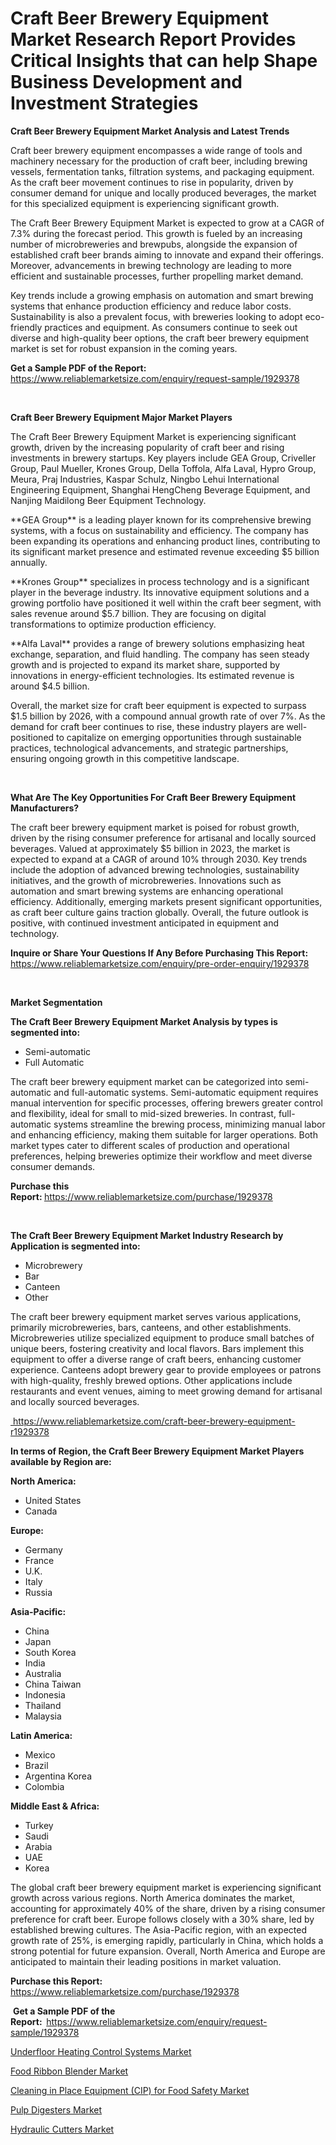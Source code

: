 <p><h1>Craft Beer Brewery Equipment Market Research Report Provides Critical Insights that can help Shape Business Development and Investment Strategies</h1></p><p><strong>Craft Beer Brewery Equipment Market Analysis and Latest Trends</strong></p>
<p><p>Craft beer brewery equipment encompasses a wide range of tools and machinery necessary for the production of craft beer, including brewing vessels, fermentation tanks, filtration systems, and packaging equipment. As the craft beer movement continues to rise in popularity, driven by consumer demand for unique and locally produced beverages, the market for this specialized equipment is experiencing significant growth.</p><p>The Craft Beer Brewery Equipment Market is expected to grow at a CAGR of 7.3% during the forecast period. This growth is fueled by an increasing number of microbreweries and brewpubs, alongside the expansion of established craft beer brands aiming to innovate and expand their offerings. Moreover, advancements in brewing technology are leading to more efficient and sustainable processes, further propelling market demand.</p><p>Key trends include a growing emphasis on automation and smart brewing systems that enhance production efficiency and reduce labor costs. Sustainability is also a prevalent focus, with breweries looking to adopt eco-friendly practices and equipment. As consumers continue to seek out diverse and high-quality beer options, the craft beer brewery equipment market is set for robust expansion in the coming years.</p></p>
<p><strong>Get a Sample PDF of the Report:&nbsp;</strong> <a href="https://www.reliablemarketsize.com/enquiry/request-sample/1929378?utm_campaign=1167&utm_medium=2&utm_source=Github&utm_content=ia&utm_term=25102024&utm_id=craft-beer-brewery-equipment">https://www.reliablemarketsize.com/enquiry/request-sample/1929378</a></p>
<p>&nbsp;</p>
<p><strong>Craft Beer Brewery Equipment Major Market Players</strong></p>
<p><p>The Craft Beer Brewery Equipment Market is experiencing significant growth, driven by the increasing popularity of craft beer and rising investments in brewery startups. Key players include GEA Group, Criveller Group, Paul Mueller, Krones Group, Della Toffola, Alfa Laval, Hypro Group, Meura, Praj Industries, Kaspar Schulz, Ningbo Lehui International Engineering Equipment, Shanghai HengCheng Beverage Equipment, and Nanjing Maidilong Beer Equipment Technology.</p><p>**GEA Group** is a leading player known for its comprehensive brewing systems, with a focus on sustainability and efficiency. The company has been expanding its operations and enhancing product lines, contributing to its significant market presence and estimated revenue exceeding $5 billion annually.</p><p>**Krones Group** specializes in process technology and is a significant player in the beverage industry. Its innovative equipment solutions and a growing portfolio have positioned it well within the craft beer segment, with sales revenue around $5.7 billion. They are focusing on digital transformations to optimize production efficiency.</p><p>**Alfa Laval** provides a range of brewery solutions emphasizing heat exchange, separation, and fluid handling. The company has seen steady growth and is projected to expand its market share, supported by innovations in energy-efficient technologies. Its estimated revenue is around $4.5 billion.</p><p>Overall, the market size for craft beer equipment is expected to surpass $1.5 billion by 2026, with a compound annual growth rate of over 7%. As the demand for craft beer continues to rise, these industry players are well-positioned to capitalize on emerging opportunities through sustainable practices, technological advancements, and strategic partnerships, ensuring ongoing growth in this competitive landscape.</p></p>
<p>&nbsp;</p>
<p><strong>What Are The Key Opportunities For Craft Beer Brewery Equipment Manufacturers?</strong></p>
<p><p>The craft beer brewery equipment market is poised for robust growth, driven by the rising consumer preference for artisanal and locally sourced beverages. Valued at approximately $5 billion in 2023, the market is expected to expand at a CAGR of around 10% through 2030. Key trends include the adoption of advanced brewing technologies, sustainability initiatives, and the growth of microbreweries. Innovations such as automation and smart brewing systems are enhancing operational efficiency. Additionally, emerging markets present significant opportunities, as craft beer culture gains traction globally. Overall, the future outlook is positive, with continued investment anticipated in equipment and technology.</p></p>
<p><strong>Inquire or Share Your Questions If Any Before Purchasing This Report:</strong> <a href="https://www.reliablemarketsize.com/enquiry/pre-order-enquiry/1929378?utm_campaign=1167&utm_medium=2&utm_source=Github&utm_content=ia&utm_term=25102024&utm_id=craft-beer-brewery-equipment">https://www.reliablemarketsize.com/enquiry/pre-order-enquiry/1929378</a></p>
<p>&nbsp;</p>
<p><strong>Market Segmentation</strong></p>
<p><strong>The Craft Beer Brewery Equipment Market Analysis by types is segmented into:</strong></p>
<p><ul><li>Semi-automatic</li><li>Full Automatic</li></ul></p>
<p><p>The craft beer brewery equipment market can be categorized into semi-automatic and full-automatic systems. Semi-automatic equipment requires manual intervention for specific processes, offering brewers greater control and flexibility, ideal for small to mid-sized breweries. In contrast, full-automatic systems streamline the brewing process, minimizing manual labor and enhancing efficiency, making them suitable for larger operations. Both market types cater to different scales of production and operational preferences, helping breweries optimize their workflow and meet diverse consumer demands.</p></p>
<p><strong>Purchase this Report:&nbsp;</strong><a href="https://www.reliablemarketsize.com/purchase/1929378?utm_campaign=1167&utm_medium=2&utm_source=Github&utm_content=ia&utm_term=25102024&utm_id=craft-beer-brewery-equipment">https://www.reliablemarketsize.com/purchase/1929378</a></p>
<p>&nbsp;</p>
<p><strong>The Craft Beer Brewery Equipment Market Industry Research by Application is segmented into:</strong></p>
<p><ul><li>Microbrewery</li><li>Bar</li><li>Canteen</li><li>Other</li></ul></p>
<p><p>The craft beer brewery equipment market serves various applications, primarily microbreweries, bars, canteens, and other establishments. Microbreweries utilize specialized equipment to produce small batches of unique beers, fostering creativity and local flavors. Bars implement this equipment to offer a diverse range of craft beers, enhancing customer experience. Canteens adopt brewery gear to provide employees or patrons with high-quality, freshly brewed options. Other applications include restaurants and event venues, aiming to meet growing demand for artisanal and locally sourced beverages.</p></p>
<p><a href="https://www.reliablemarketsize.com/craft-beer-brewery-equipment-r1929378?utm_campaign=1167&utm_medium=2&utm_source=Github&utm_content=ia&utm_term=25102024&utm_id=craft-beer-brewery-equipment">&nbsp;https://www.reliablemarketsize.com/craft-beer-brewery-equipment-r1929378</a></p>
<p><strong>In terms of Region, the Craft Beer Brewery Equipment Market Players available by Region are:</strong></p>
<p>
    <p> <strong> North America: </strong>
        <ul>
            <li>United States</li>
            <li>Canada</li>
        </ul>
        </p> 
    <p> <strong> Europe: </strong>
        <ul>
            <li>Germany</li>
            <li>France</li>
            <li>U.K.</li>
            <li>Italy</li>
            <li>Russia</li>
        </ul>
        </p> 
    <p> <strong> Asia-Pacific: </strong>
        <ul>
            <li>China</li>
            <li>Japan</li>
            <li>South Korea</li>
            <li>India</li>
            <li>Australia</li>
            <li>China Taiwan</li>
            <li>Indonesia</li>
            <li>Thailand</li>
            <li>Malaysia</li>
        </ul>
        </p> 
    <p> <strong> Latin America: </strong>
        <ul>
            <li>Mexico</li>
            <li>Brazil</li>
            <li>Argentina Korea</li>
            <li>Colombia</li>
        </ul>
        </p> 
    <p> <strong> Middle East & Africa: </strong>
        <ul>
            <li>Turkey</li>
            <li>Saudi</li>
            <li>Arabia</li>
            <li>UAE</li>
            <li>Korea</li>
        </ul>
    </p>
    </p>
<p><p>The global craft beer brewery equipment market is experiencing significant growth across various regions. North America dominates the market, accounting for approximately 40% of the share, driven by a rising consumer preference for craft beer. Europe follows closely with a 30% share, led by established brewing cultures. The Asia-Pacific region, with an expected growth rate of 25%, is emerging rapidly, particularly in China, which holds a strong potential for future expansion. Overall, North America and Europe are anticipated to maintain their leading positions in market valuation.</p></p>
<p><strong>Purchase this Report: </strong><a href="https://www.reliablemarketsize.com/purchase/1929378?utm_campaign=1167&utm_medium=2&utm_source=Github&utm_content=ia&utm_term=25102024&utm_id=craft-beer-brewery-equipment">https://www.reliablemarketsize.com/purchase/1929378</a></p>
<p>&nbsp;<strong>Get a Sample PDF of the Report:&nbsp;&nbsp;</strong><a href="https://www.reliablemarketsize.com/enquiry/request-sample/1929378?utm_campaign=1167&utm_medium=2&utm_source=Github&utm_content=ia&utm_term=25102024&utm_id=craft-beer-brewery-equipment">https://www.reliablemarketsize.com/enquiry/request-sample/1929378</a></p>
<p><strong></strong></p>
<p><p><a href="https://issuu.com/reportprime-2/docs/underfloor-heating-control-systems-_746a9b98d16c09?utm_campaign=1167&utm_medium=2&utm_source=Github&utm_content=ia&utm_term=25102024&utm_id=craft-beer-brewery-equipment">Underfloor Heating Control Systems Market</a></p><p><a href="https://github.com/brunafxh5tru/Market-Research-Report-List-1/blob/main/food-ribbon-blender-market.md?utm_campaign=1167&utm_medium=2&utm_source=Github&utm_content=ia&utm_term=25102024&utm_id=craft-beer-brewery-equipment">Food Ribbon Blender Market</a></p><p><a href="https://www.linkedin.com/pulse/pulse-cleaning-place-equipment-cip-food-safety-rhythms-change-22eac?utm_campaign=1167&utm_medium=2&utm_source=Github&utm_content=ia&utm_term=25102024&utm_id=craft-beer-brewery-equipment">Cleaning in Place Equipment (CIP) for Food Safety Market</a></p><p><a href="https://issuu.com/reportprime-2/docs/pulp-digesters-market-size-2030.ppt_862e5bd1133ad3?utm_campaign=1167&utm_medium=2&utm_source=Github&utm_content=ia&utm_term=25102024&utm_id=craft-beer-brewery-equipment">Pulp Digesters Market</a></p><p><a href="https://github.com/kaceycoody4m/Market-Research-Report-List-1/blob/main/hydraulic-cutters-market.md?utm_campaign=1167&utm_medium=2&utm_source=Github&utm_content=ia&utm_term=25102024&utm_id=craft-beer-brewery-equipment">Hydraulic Cutters Market</a></p></p>
